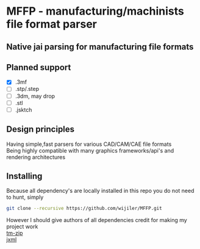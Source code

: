 # MFFP - manufacturing/machinists file format parser

## Native jai parsing for manufacturing file formats

## Planned support

- [x] .3mf
- [ ] .stp/.step
- [ ] .3dm, may drop
- [ ] .stl
- [ ] .jsktch

## Design principles

Having simple,fast parsers for various CAD/CAM/CAE file formats  
Being highly compatible with many graphics frameworks/api's and rendering architectures

## Installing

Because all dependency's are locally installed in this repo you do not need to hunt, simply

```sh
git clone --recursive https://github.com/wijiler/MFFP.git
```

However I should give authors of all dependencies credit for making my project work  
[tm-zip](https://github.com/Lunatoid/tm_zip)  
[jxml](https://github.com/smari/jai-xml)
